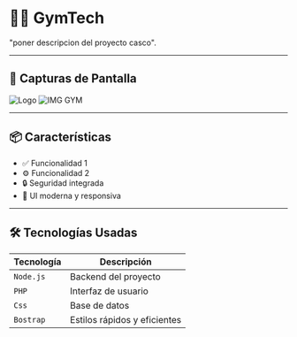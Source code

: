 # 🏋️‍♀️ GymTech

"poner descripcion del proyecto casco".

---

## 📸 Capturas de Pantalla

![Logo](link_a_la_imagen)
![IMG GYM](link_a_la_imagen)

---

## 📦 Características

- ✅ Funcionalidad 1
- ⚙️ Funcionalidad 2
- 🔒 Seguridad integrada
- 🎨 UI moderna y responsiva

---

## 🛠️ Tecnologías Usadas

| Tecnología | Descripción |
|------------|-------------|
| `Node.js`  | Backend del proyecto |
| `PHP`    | Interfaz de usuario |
| `Css`  | Base de datos |
| `Bostrap` | Estilos rápidos y eficientes |

